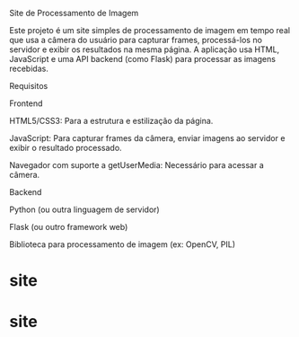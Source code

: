 Site de Processamento de Imagem

Este projeto é um site simples de processamento de imagem em tempo real que usa a câmera do usuário para capturar frames, processá-los no servidor e exibir os resultados na mesma página. A aplicação usa HTML, JavaScript e uma API backend (como Flask) para processar as imagens recebidas.

Requisitos

Frontend

HTML5/CSS3: Para a estrutura e estilização da página.

JavaScript: Para capturar frames da câmera, enviar imagens ao servidor e exibir o resultado processado.

Navegador com suporte a getUserMedia: Necessário para acessar a câmera.

Backend

Python (ou outra linguagem de servidor)

Flask (ou outro framework web)

Biblioteca para processamento de imagem (ex: OpenCV, PIL)
# site
# site
